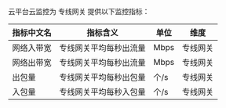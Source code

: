 云平台云监控为 专线网关 提供以下监控指标：

| 指标中文名 | 指标含义         | 单位   | 维度     |
| ----- | ------------ | ---- | ------ |
| 网络入带宽 | 专线网关平均每秒出流量 | Mbps |专线网关|
| 网络出带宽 | 专线网关平均每秒出流量 | Mbps |专线网关|
| 出包量   | 专线网关平均每秒出包量 | 个/s  |专线网关|
| 入包量   | 专线网关平均每秒入包量 | 个/s  |专线网关|

